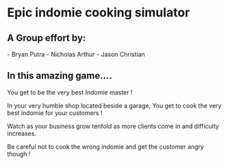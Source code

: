 <h1>Epic indomie cooking simulator</h1>

<h2>A Group effort by:</h2>
	- Bryan Putra
	- Nicholas Arthur
	- Jason Christian



## In this amazing game....

You get to be the very best Indomie master !

In your very humble shop located beside a garage, You get to cook the very best indomie for your customers !

Watch as your business grow tenfold as more clients come in and difficulty increases.

Be careful not to cook the wrong indomie and get the customer angry though !